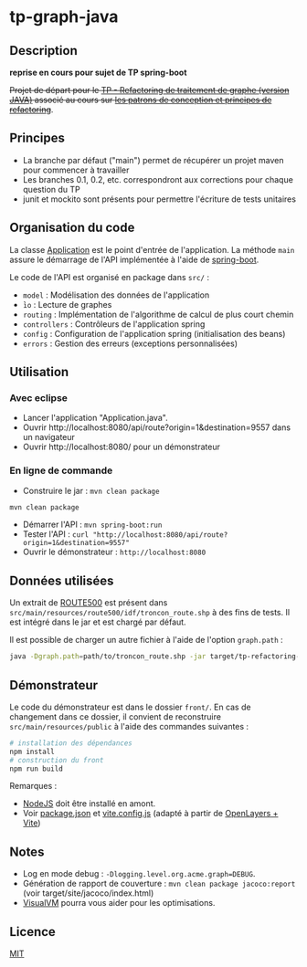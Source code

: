 # tp-graph-java

## Description

**reprise en cours pour sujet de TP spring-boot**

~~Projet de départ pour le [TP - Refactoring de traitement de graphe (version JAVA)](https://github.com/mborne/cours-patron-conception/blob/archive-java/src/annexe/tp-graph/index.md#tp---refactoring-de-traitement-de-graphe) associé au cours sur [les patrons de conception et principes de refactoring](https://mborne.github.io/cours-patron-conception/)~~.

## Principes

* La branche par défaut ("main") permet de récupérer un projet maven pour commencer à travailler
* Les branches 0.1, 0.2, etc. correspondront aux corrections pour chaque question du TP
* junit et mockito sont présents pour permettre l'écriture de tests unitaires

## Organisation du code

La classe [Application](src/main/java/org/acme/graph/Application.java) est le point d'entrée de l'application. La méthode `main` assure le démarrage de l'API implémentée à l'aide de [spring-boot](https://spring.io/guides/gs/spring-boot/).

Le code de l'API est organisé en package dans `src/` :

* `model` : Modélisation des données de l'application
* ̀`io` : Lecture de graphes
* `routing` : Implémentation de l'algorithme de calcul de plus court chemin
* `controllers` : Contrôleurs de l'application spring
* `config` : Configuration de l'application spring (initialisation des beans)
* `errors` : Gestion des erreurs (exceptions personnalisées)


## Utilisation

### Avec eclipse

* Lancer l'application "Application.java".
* Ouvrir http://localhost:8080/api/route?origin=1&destination=9557 dans un navigateur
* Ouvrir http://localhost:8080/ pour un démonstrateur

### En ligne de commande

* Construire le jar : `mvn clean package`

```bash
mvn clean package
```

* Démarrer l'API : `mvn spring-boot:run`
* Tester l'API : `curl "http://localhost:8080/api/route?origin=1&destination=9557"`
* Ouvrir le démonstrateur : `http://localhost:8080`

## Données utilisées

Un extrait de [ROUTE500](https://files.opendatarchives.fr/professionnels.ign.fr/route500/) est présent dans `src/main/resources/route500/idf/troncon_route.shp` à des fins de tests. Il est intégré dans le jar et est chargé par défaut.

Il est possible de charger un autre fichier à l'aide de l'option `graph.path` :

```bash
java -Dgraph.path=path/to/troncon_route.shp -jar target/tp-refactoring-graph-0.1.0-SNAPSHOT.jar
```

## Démonstrateur

Le code du démonstrateur est dans le dossier `front/`. En cas de changement dans ce dossier, il convient de reconstruire `src/main/resources/public` à l'aide des commandes suivantes :

```bash
# installation des dépendances
npm install
# construction du front
npm run build
```

Remarques :

* [NodeJS](https://nodejs.org/en) doit être installé en amont.
* Voir [package.json](package.json) et [vite.config.js](vite.config.js) (adapté à partir de [OpenLayers + Vite](https://github.com/openlayers/ol-vite?tab=readme-ov-file#openlayers--vite))


## Notes

* Log en mode debug : `-Dlogging.level.org.acme.graph=DEBUG`.
* Génération de rapport de couverture : `mvn clean package jacoco:report` (voir target/site/jacoco/index.html)
* [VisualVM](https://visualvm.github.io/) pourra vous aider pour les optimisations.

## Licence

[MIT](LICENSE)
